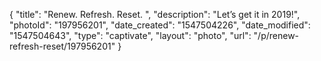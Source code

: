 {
    "title": "Renew. Refresh. Reset. ",
    "description": "Let’s get it in 2019!",
    "photoId": "197956201",
    "date_created": "1547504226",
    "date_modified": "1547504643",
    "type": "captivate",
    "layout": "photo",
    "url": "\/p\/renew-refresh-reset\/197956201"
}
